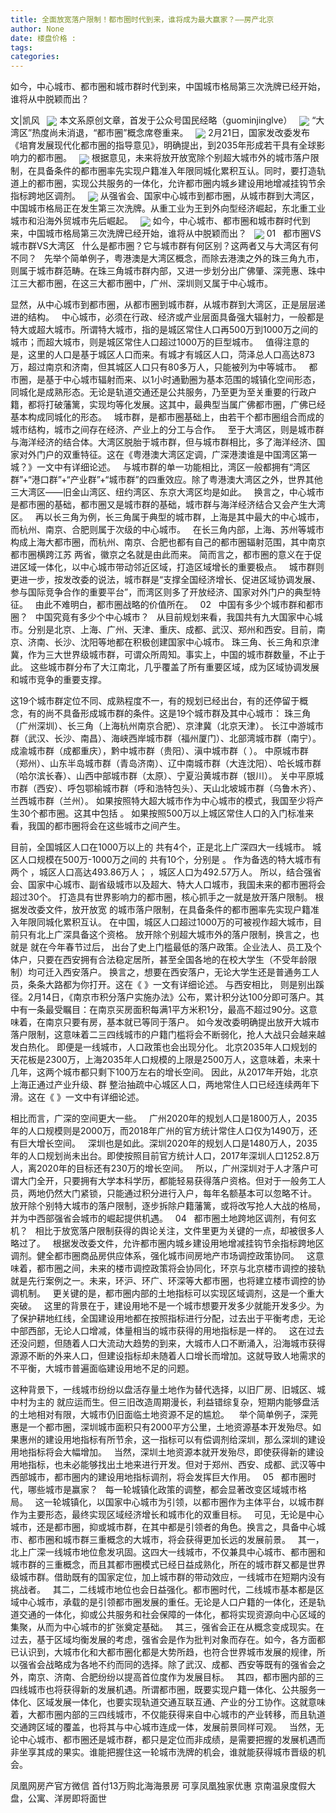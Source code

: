 ```yaml
---
title: 全面放宽落户限制！都市圈时代到来，谁将成为最大赢家？——房产北京
author: None
date: 楼盘价格 : 
tags: 
categories: 
---
```

如今，中心城市、都市圈和城市群时代到来，中国城市格局第三次洗牌已经开始，谁将从中脱颖而出？  
<!-- more -->
文|凯风  
<img align="center" border="0" src="http://e0.ifengimg.com/08/2019/0222/1EDF3CDC9FFA5B94DBACECD0E84038F0192C0E4A_size357_w1080_h658.png" />
本文系原创文章，首发于公众号国民经略（guominjinglve）  
<img align="center" border="0" src="http://e0.ifengimg.com/02/2019/0222/A05EEAD7D14BA0755CD78BBCEB11CD09357225F9_size522_w725_h622.png" />
“大湾区”热度尚未消退，“都市圈”概念席卷重来。  
<img align="center" border="0" src="http://e0.ifengimg.com/12/2019/0222/F9F77F9FFF66BDD456A9E31A04B3ECB4379BFB4C_size156_w600_h473.png" />
2月21日，国家发改委发布《培育发展现代化都市圈的指导意见》，明确提出，到2035年形成若干具有全球影响力的都市圈。  
<img align="center" border="0" src="http://e0.ifengimg.com/05/2019/0222/BCAAFB994C634098355FE29BCBF667C2C4D0F8A9_size533_w900_h613.png" />
根据意见，未来将放开放宽除个别超大城市外的城市落户限制，在具备条件的都市圈率先实现户籍准入年限同城化累积互认。同时，要打造轨道上的都市圈，实现公共服务的一体化，允许都市圈内城乡建设用地增减挂钩节余指标跨地区调剂。  
<img align="center" border="0" src="http://e0.ifengimg.com/10/2019/0222/7C6C677851A423314A71DC83289E6F3F926929BE_size892_w1080_h1043.png" />
从强省会、国家中心城市到都市圈，从城市群到大湾区，中国城市格局正在发生第三次洗牌。从重工业为王到外向型经济崛起，东北重工业城市和沿海外贸城市先后崛起。  
<img align="center" border="0" src="http://e0.ifengimg.com/03/2019/0222/6A137C9BA35ED9F6834C1DEBDCA72ECBDE299BBF_size264_w1080_h651.png" />
如今，中心城市、都市圈和城市群时代到来，中国城市格局第三次洗牌已经开始，谁将从中脱颖而出？  
<img align="center" border="0" src="http://e0.ifengimg.com/11/2019/0222/3935825ADA696CB27558CCE4E2D09E566EE0D616_size162_w500_h344.png" />
01  
都市圈VS城市群VS大湾区  
什么是都市圈？它与城市群有何区别？这两者又与大湾区有何不同？  
先举个简单例子，粤港澳是大湾区概念，而除去港澳之外的珠三角九市，则属于城市群范畴。在珠三角城市群内部，又进一步划分出广佛肇、深莞惠、珠中江三大都市圈，在这三大都市圈中，广州、深圳则又属于中心城市。  
 
显然，从中心城市到都市圈，从都市圈到城市群，从城市群到大湾区，正是层层递进的结构。  
中心城市，必须在行政、经济或产业层面具备强大辐射力，一般都是特大或超大城市。所谓特大城市，指的是城区常住人口再500万到1000万之间的城市；而超大城市，则是城区常住人口超过1000万的巨型城市。  
值得注意的是，这里的人口是基于城区人口而来。有城才有城区人口，菏泽总人口高达873万，超过南京和济南，但其城区人口只有80多万人，只能被列为中等城市。  
都市圈，是基于中心城市辐射而来、以1小时通勤圈为基本范围的城镇化空间形态，同城化是成熟形态。无论是轨道交通还是公共服务，乃至更为至关重要的行政户籍，都将打破藩篱，实现均等化发展。这其中，最典型当属广佛都市圈，广佛已经基本构成同城化的形态。  
城市群，是都市圈基础上，由若干个都市圈组合而成的城市结构，城市之间存在经济、产业上的分工与合作。  
至于大湾区，则是城市群与海洋经济的结合体。大湾区脱胎于城市群，但与城市群相比，多了海洋经济、国家对外门户的双重特征。这在《粤港澳大湾区定调，广深港澳谁是中国湾区第一城？》一文中有详细论述。  
与城市群的单一功能相比，湾区一般都拥有“湾区群”+“港口群”+“产业群”+“城市群”的四重效应。除了粤港澳大湾区之外，世界其他三大湾区——旧金山湾区、纽约湾区、东京大湾区均是如此。  
换言之，中心城市是都市圈的基础，都市圈又是城市群的基础，城市群与海洋经济结合又会产生大湾区。  
再以长三角为例，长三角属于典型的城市群，上海是其中最大的中心城市，而杭州、南京、合肥则属于次级的中心城市。  
在长三角内部，上海、苏州等城市构成上海大都市圈，而杭州、南京、合肥也都有自己的都市圈辐射范围，其中南京都市圈横跨江苏
两省，徽京之名就是由此而来。
简而言之，都市圈的意义在于促进区域一体化，以中心城市带动邻近区域，打造区域增长的重要极点。  
城市群则更进一步，按发改委的说法，城市群是“支撑全国经济增长、促进区域协调发展、参与国际竞争合作的重要平台”，而湾区则多了开放经济、国家对外门户的典型特征。  
由此不难明白，都市圈战略的价值所在。  
02  
中国有多少个城市群和都市圈？  
中国究竟有多少个中心城市？  
从目前规划来看，我国共有九大国家中心城市。分别是北京、上海、广州、天津、重庆、成都、武汉、郑州和西安。目前，南京、济南、长沙、沈阳等地都在积极创建国家中心城市。
珠三角、长三角和京津冀，作为三大世界级城市群，可谓众所周知。事实上，中国的城市群数量，不止于此。
这些城市群分布了大江南北，几乎覆盖了所有重要区域，成为区域协调发展和城市竞争的重要支撑。
 
这19个城市群定位不同、成熟程度不一，有的规划已经出台，有的还停留于概念，有的尚不具备形成城市群的条件。这是19个城市群及其中心城市：
珠三角（广州深圳）、长三角（上海杭州南京合肥）、京津冀（北京天津）。
长江中游城市群（武汉、长沙、南昌）、海峡西岸城市群（福州厦门）、北部湾城市群（南宁）。
成渝城市群（成都重庆），黔中城市群（贵阳）、滇中城市群（
）。
中原城市群（郑州）、山东半岛城市群（青岛济南）、辽中南城市群（大连沈阳）、哈长城市群（哈尔滨长春）、山西中部城市群（太原）、宁夏沿黄城市群（银川）。
关中平原城市群（西安）、呼包鄂榆城市群（呼和浩特包头）、天山北坡城市群（乌鲁木齐）、兰西城市群（兰州）。
如果按照特大超大城市作为中心城市的模式，我国至少将产生30个都市圈。这其中包括
。
如果按照500万以上城区常住人口的入门标准来看，我国的都市圈将会在这些城市之间产生。 
 
目前，全国城区人口在1000万以上的
共有4个，正是北上广深四大一线城市。
城区人口规模在500万-1000万之间的
共有10个，分别是
。
作为备选的特大城市有两个
，城区人口高达493.86万人；
，城区人口为492.57万人。
所以，结合强省会、国家中心城市、副省级城市以及超大、特大人口城市，我国未来的都市圈将会超过30个。
打造具有世界影响力的都市圈，核心抓手之一就是放开落户限制。
根据发改委文件，放开放宽
的城市落户限制，在具备条件的都市圈率先实现户籍准入年限同城化累积互认。
在中国，城区人口超过1000万的可被视作超大城市，目前只有北上广深具备这个资格。
放开除个别超大城市外的落户限制，换言之，也就是
就在今年春节过后，
出台了史上门槛最低的落户政策。企业法人、员工及个体户，只要在西安拥有合法稳定居所，甚至全国各地的在校大学生（不受年龄限制）均可迁入西安落户。
换言之，想要在西安落户，无论大学生还是普通务工人员，条条大路都为你打开。这在《
》一文有详细论述。
与西安相比，
则是别出蹊径。2月14日，《南京市积分落户实施办法》公布，累计积分达100分即可落户。其中有一条最受瞩目：在南京买房面积每满1平方米积1分，最高不超过90分。这意味着，在南京只要有房，基本就已等同于落户。
如今发改委明确提出放开大城市落户限制，这意味着二三四线城市的户籍门槛将会不断弱化，抢人大战只会越来越发白热化。
即便是一线城市，人口政策也会出现分化。
北京2035年人口规划的天花板是2300万，上海2035年人口规模的上限是2500万人，这意味着，未来十几年，这两个城市都只剩下100万左右的增长空间。
因此，从2017年开始，北京上海正通过产业升级、群
整治抽疏中心城区人口，两地常住人口已经连续两年下滑。这在《
》一文中有详细论述。
 
相比而言，广深的空间更大一些。  
广州2020年的规划人口是1800万人，2035年的人口规模则是2000万，而2018年广州的官方统计常住人口仅为1490万，还有巨大增长空间。  
深圳也是如此。深圳2020年的规划人口是1480万人，2035年的人口规划尚未出台。即使按照目前官方统计人口，2017年深圳人口1252.8万人，离2020年的目标还有230万的增长空间。  
所以，广州深圳对于人才落户可谓大门全开，只要拥有大学本科学历，都能轻易获得落户资格。但对于一般务工人员，两地仍然大门紧锁，只能通过积分进行入户，每年名额基本可以忽略不计。  
放开除个别特大城市的落户限制，逐步拆除户籍藩篱，或将改写抢人大战的格局，并为中西部强省会城市的崛起提供机遇。  
04  
都市圈土地跨地区调剂，有何玄机？  
相比于放宽落户限制获得的舆论关注，文件里更为关键的一点，却被很多人略过了。  
根据发改委文件，允许都市圈内城乡建设用地增减挂钩节余指标跨地区调剂。健全都市圈商品房供应体系，强化城市间房地产市场调控政策协同。  
这意味着，都市圈之间，未来的楼市调控政策将会协同化，环京与北京楼市调控的接轨就是先行案例之一。未来，环沪、环广、环深等大都市圈，也将建立楼市调控的协调机制。  
更关键的是，都市圈内部的土地指标可以实现区域调剂，这是一个重大突破。  
这里的背景在于，建设用地不是一个城市想要开发多少就能开发多少。为了保护耕地红线，全国建设用地都在按照指标进行分配，过去出于平衡考虑，无论中部西部，无论人口增减，体量相当的城市获得的用地指标是一样的。  
这在过去还没问题，但随着人口大流动大趋势的到来，大城市人口不断涌入，沿海城市获得源源不断的外来人口，但建设指标却未随着人口增长而增加。这就导致人地需求的不平衡，大城市普遍面临建设用地不足的问题。
 
这种背景下，一线城市纷纷以盘活存量土地作为替代选择，以旧厂房、旧城区、城中村为主的
就应运而生。但三旧改造周期漫长，利益错综复杂，短期内能够盘活的土地相对有限，大城市仍旧面临土地资源不足的尴尬。
  
举个简单例子，深莞惠是一个都市圈，深圳城市面积只有2000平方公里，土地资源基本开发殆尽。如果惠州的建设用地指标有所节余，这一指标可以有偿调剂给深圳，那么深圳的建设用地指标将会大幅增加。  
当然，深圳土地资源本就开发殆尽，即使获得新的建设用地指标，也未必能够找出土地来进行开发。但对于郑州、西安、成都、武汉等中西部城市，都市圈内的建设用地指标调剂，将会发挥巨大作用。  
05  
都市圈时代，哪些城市是赢家？  
每一轮城镇化政策的调整，都会显著改变区域城市格局。  
这一轮城镇化，以国家中心城市为引领，以都市圈作为主体平台，以城市群作为主要形态，最终实现区域经济增长和城市化的双重目标。  
可见，无论是中心城市，还是都市圈，抑或城市群，在其中都是引领者的角色。换言之，具备中心城市、都市圈和城市群三重概念的大城市，将会获得更加长远的发展前景。  
其一，北上广深一线城市地位愈发巩固。这四大一线城市，不仅兼具中心城市、都市圈和城市群的三重概念，而且其都市圈模式已经日益成熟化，所在的城市群又都是世界级城市群。借助既有的国家定位，加上城市群的带动效应，一线城市在短期内没有挑战者。  
其二，二线城市地位也会日益强化。都市圈时代，二线城市基本都是区域中心城市，承载的是引领都市圈发展的重任。无论是人口户籍的一体化，还是轨道交通的一体化，抑或公共服务和社会保障的一体化，都将实现资源向中心区域的集聚，从而为中心城市的扩张奠定基础。  
其三，强省会正在从概念变成现实。在过去，基于区域均衡发展的考虑，强省会是作为批判对象而存在。如今，各方面都已认识到，大城市化和大都市圈化都是大势所趋，也符合世界城市发展的规律，所以强省会战略成为各地不约而同的选择。除了武汉、成都、西安等既有的强省会之外，南京、济南、合肥纷纷以提高首位度作为发展目标。  
其四，都市圈内部的三四线城市也将获得新的发展机遇。所谓都市圈，既要实现户籍一体化、公共服务一体化、区域发展一体化，也要实现轨道交通互联互通、产业的分工协作。这就意味着，大都市圈内部的三四线城市，不仅能获得来自中心城市的产业转移，而且轨道交通跨区域的覆盖，也将其与中心城市连成一体，发展前景同样可观。  
当然，无论中心城市、都市圈还是城市群，都只是定位而非成绩，是需要把握的发展机遇而非坐享其成的果实。谁能把握住这一轮城市洗牌的机会，谁就能获得城市晋级的机会。
                        
                        
                        
                        
                                        
                    
                    
                
                    
                    
                    
                
                    
                
凤凰网房产官方微信
首付13万购北海海景房 可享凤凰独家优惠
京南温泉度假大盘，公寓、洋房即将面世
	                        
	                    
	                        
	                    
